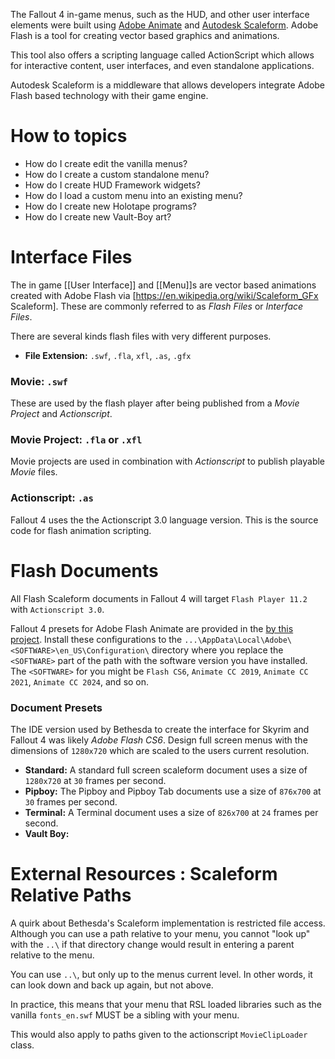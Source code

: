 The Fallout 4 in-game menus, such as the HUD, and other user interface elements were built using [Adobe Animate](https://www.adobe.com/products/animate.html) and [Autodesk Scaleform](https://en.wikipedia.org/wiki/Scaleform_GFx).
Adobe Flash is a tool for creating vector based graphics and animations.

This tool also offers a scripting language called ActionScript which allows for interactive content, user interfaces, and even standalone applications.

Autodesk Scaleform is a middleware that allows developers integrate Adobe Flash based technology with their game engine.

# How to topics
- How do I create edit the vanilla menus?
- How do I create a custom standalone menu?
- How do I create HUD Framework widgets?
- How do I load a custom menu into an existing menu?
- How do I create new Holotape programs?
- How do I create new Vault-Boy art?


# Interface Files
The in game [[User Interface]] and [[Menu]]s are vector based animations created with Adobe Flash via [https://en.wikipedia.org/wiki/Scaleform_GFx Scaleform].
These are commonly referred to as *Flash Files* or *Interface Files*.

There are several kinds flash files with very different purposes.
- **File Extension:** `.swf`, `.fla`, `xfl`, `.as`, `.gfx`

### Movie: `.swf`
These are used by the flash player after being published from a *Movie Project* and *Actionscript*.

### Movie Project: `.fla` or `.xfl`
Movie projects are used in combination with *Actionscript* to publish playable *Movie* files.

### Actionscript: `.as`
Fallout 4 uses the the Actionscript 3.0 language version.
This is the source code for flash animation scripting.


# Flash Documents
All Flash Scaleform documents in Fallout 4 will target `Flash Player 11.2` with `Actionscript 3.0`.

Fallout 4 presets for Adobe Flash Animate are provided in the [by this project](https://github.com/F4CF/Interface/tree/master/--Tools/Adobe%20Animate/Configuration).
Install these configurations to the `...\AppData\Local\Adobe\<SOFTWARE>\en_US\Configuration\` directory where you replace the `<SOFTWARE>` part of the path with the software version you have installed.
The `<SOFTWARE>` for you might be `Flash CS6`, `Animate CC 2019`, `Animate CC 2021`, `Animate CC 2024`, and so on.

### Document Presets
The IDE version used by Bethesda to create the interface for Skyrim and Fallout 4 was likely *Adobe Flash CS6*.
Design full screen menus with the dimensions of `1280x720` which are scaled to the users current resolution.

- **Standard:** A standard full screen scaleform document uses a size of `1280x720` at `30` frames per second.
- **Pipboy:** The Pipboy and Pipboy Tab documents use a size of `876x700` at `30` frames per second.
- **Terminal:** A Terminal document uses a size of `826x700` at `24` frames per second.
- **Vault Boy:**


# External Resources : Scaleform Relative Paths
A quirk about Bethesda's Scaleform implementation is restricted file access.
Although you can use a path relative to your menu, you cannot "look up" with the `..\` if that directory change would result in entering a parent relative to the menu.

You can use `..\`, but only up to the menus current level.
In other words, it can look down and back up again, but not above.

In practice, this means that your menu that RSL loaded libraries such as the vanilla `fonts_en.swf` MUST be a sibling with your menu.

This would also apply to paths given to the actionscript `MovieClipLoader` class.
